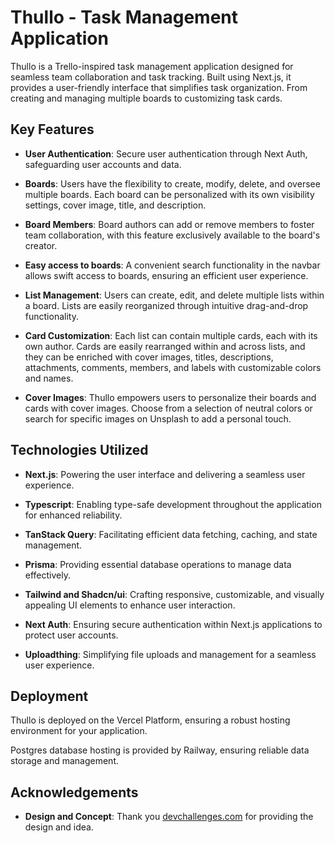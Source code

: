 # Thullo - Task Management Application

Thullo is a Trello-inspired task management application designed for seamless team collaboration and task tracking. Built using Next.js, it provides a user-friendly interface that simplifies task organization. From creating and managing multiple boards to customizing task cards.

## Key Features

-   **User Authentication**: Secure user authentication through Next Auth, safeguarding user accounts and data.

-   **Boards**: Users have the flexibility to create, modify, delete, and oversee multiple boards. Each board can be personalized with its own visibility settings, cover image, title, and description.

-   **Board Members**: Board authors can add or remove members to foster team collaboration, with this feature exclusively available to the board's creator.

-   **Easy access to boards**: A convenient search functionality in the navbar allows swift access to boards, ensuring an efficient user experience.

-   **List Management**: Users can create, edit, and delete multiple lists within a board. Lists are easily reorganized through intuitive drag-and-drop functionality.

-   **Card Customization**: Each list can contain multiple cards, each with its own author. Cards are easily rearranged within and across lists, and they can be enriched with cover images, titles, descriptions, attachments, comments, members, and labels with customizable colors and names.

-   **Cover Images**: Thullo empowers users to personalize their boards and cards with cover images. Choose from a selection of neutral colors or search for specific images on Unsplash to add a personal touch.

## Technologies Utilized

-   **Next.js**: Powering the user interface and delivering a seamless user experience.

-   **Typescript**: Enabling type-safe development throughout the application for enhanced reliability.

-   **TanStack Query**: Facilitating efficient data fetching, caching, and state management.

-   **Prisma**: Providing essential database operations to manage data effectively.

-   **Tailwind and Shadcn/ui**: Crafting responsive, customizable, and visually appealing UI elements to enhance user interaction.

-   **Next Auth**: Ensuring secure authentication within Next.js applications to protect user accounts.

-   **Uploadthing**: Simplifying file uploads and management for a seamless user experience.

## Deployment

Thullo is deployed on the Vercel Platform, ensuring a robust hosting environment for your application.

Postgres database hosting is provided by Railway, ensuring reliable data storage and management.

## Acknowledgements

-   **Design and Concept**: Thank you [devchallenges.com](https://legacy.devchallenges.io/challenges/wP0LbGgEeKhpFHUpPpDh) for providing the design and idea.
